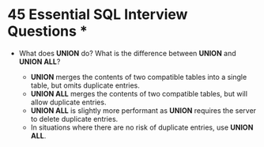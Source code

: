 # 45 Essential SQL Interview Questions *

* What does **UNION** do? What is the difference between **UNION** and **UNION ALL**?

  - **UNION** merges the contents of two compatible tables into a single table, but omits duplicate entries.
  - **UNION ALL** merges the contents of two compatible tables, but will allow duplicate entries.
  - **UNION ALL** is slightly more performant as **UNION** requires the server to delete duplicate entries.
  - In situations where there are no risk of duplicate entries, use **UNION ALL**.




